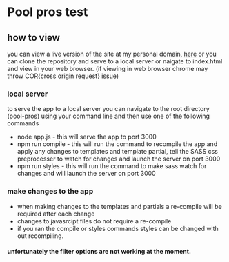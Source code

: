 # Pool pros test

## how to view
you can view a live version of the site at my personal domain, [here](https://www.jackie-robson.com)
or you can clone the repository and serve to a local server or naigate to index.html and view in your web browser. (if viewing in web browser chrome may throw COR{cross origin request} issue) 

### local server
to serve the app to a local server you can navigate to the root directory (pool-pros) using your command line and then use one of the following commands
* node app.js - this will serve the app to port 3000 
* npm run compile - this will run the command to recompile the app and apply any changes to templates and template partial, tell the SASS css preprocesser to watch for changes and launch the server on port 3000
* npm run styles - this will run the command to make sass watch for changes and will launch the server on port 3000

### make changes to the app
* when making changes to the templates and partials a re-compile will be required after each change
* changes to javasrcipt files do not require a re-compile
* if you ran the compile or styles commands styles can be changed with out recompiling. 

#### unfortunately the filter options are not working at the moment.

